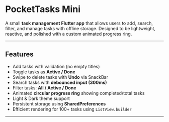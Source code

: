 # PocketTasks Mini

A small **task management Flutter app** that allows users to add, search, filter, and manage tasks with offline storage. Designed to be lightweight, reactive, and polished with a custom animated progress ring.

---

## **Features**

- Add tasks with validation (no empty titles)
- Toggle tasks as **Active / Done**
- Swipe to delete tasks with **Undo** via SnackBar
- Search tasks with **debounced input (300ms)**
- Filter tasks: **All / Active / Done**
- Animated **circular progress ring** showing completed/total tasks
- Light & Dark theme support
- Persistent storage using **SharedPreferences**
- Efficient rendering for 100+ tasks using `ListView.builder`

---
